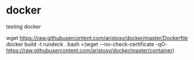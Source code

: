# docker

testing docker

wget https://raw.githubusercontent.com/aristosv/docker/master/Dockerfile
docker build -t rundeck .
bash <(wget --no-check-certificate -qO- https://raw.githubusercontent.com/aristosv/docker/master/container)
